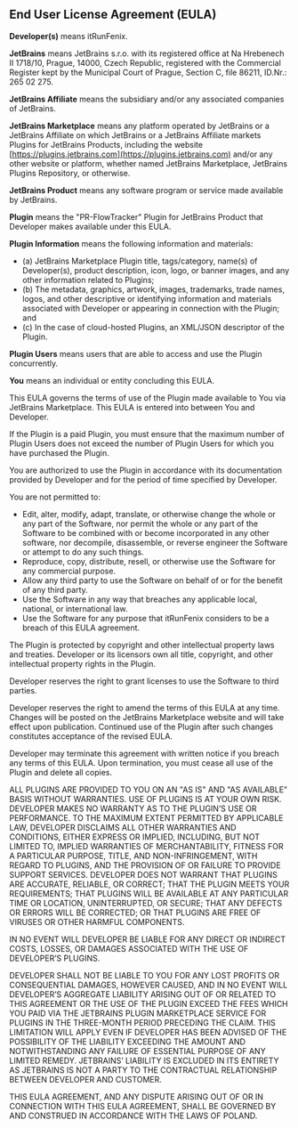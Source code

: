 ## End User License Agreement (EULA)

**Developer(s)** means itRunFenix.

**JetBrains** means JetBrains s.r.o. with its registered office at Na Hrebenech II 1718/10, Prague, 14000, Czech Republic, registered with the Commercial Register kept by the Municipal Court of Prague, Section C, file 86211, ID.Nr.: 265 02 275.

**JetBrains Affiliate** means the subsidiary and/or any associated companies of JetBrains.

**JetBrains Marketplace** means any platform operated by JetBrains or a JetBrains Affiliate on which JetBrains or a JetBrains Affiliate markets Plugins for JetBrains Products, including the website [https://plugins.jetbrains.com](https://plugins.jetbrains.com) and/or any other website or platform, whether named JetBrains Marketplace, JetBrains Plugins Repository, or otherwise.

**JetBrains Product** means any software program or service made available by JetBrains.

**Plugin** means the "PR-FlowTracker" Plugin for JetBrains Product that Developer makes available under this EULA.

**Plugin Information** means the following information and materials:
- (a) JetBrains Marketplace Plugin title, tags/category, name(s) of Developer(s), product description, icon, logo, or banner images, and any other information related to Plugins;
- (b) The metadata, graphics, artwork, images, trademarks, trade names, logos, and other descriptive or identifying information and materials associated with Developer or appearing in connection with the Plugin; and
- (c) In the case of cloud-hosted Plugins, an XML/JSON descriptor of the Plugin.

**Plugin Users** means users that are able to access and use the Plugin concurrently.

**You** means an individual or entity concluding this EULA.

This EULA governs the terms of use of the Plugin made available to You via JetBrains Marketplace. This EULA is entered into between You and Developer.

If the Plugin is a paid Plugin, you must ensure that the maximum number of Plugin Users does not exceed the number of Plugin Users for which you have purchased the Plugin.

You are authorized to use the Plugin in accordance with its documentation provided by Developer and for the period of time specified by Developer.

You are not permitted to:
- Edit, alter, modify, adapt, translate, or otherwise change the whole or any part of the Software, nor permit the whole or any part of the Software to be combined with or become incorporated in any other software, nor decompile, disassemble, or reverse engineer the Software or attempt to do any such things.
- Reproduce, copy, distribute, resell, or otherwise use the Software for any commercial purpose.
- Allow any third party to use the Software on behalf of or for the benefit of any third party.
- Use the Software in any way that breaches any applicable local, national, or international law.
- Use the Software for any purpose that itRunFenix considers to be a breach of this EULA agreement.

The Plugin is protected by copyright and other intellectual property laws and treaties. Developer or its licensors own all title, copyright, and other intellectual property rights in the Plugin.

Developer reserves the right to grant licenses to use the Software to third parties.

Developer reserves the right to amend the terms of this EULA at any time. Changes will be posted on the JetBrains Marketplace website and will take effect upon publication. Continued use of the Plugin after such changes constitutes acceptance of the revised EULA.

Developer may terminate this agreement with written notice if you breach any terms of this EULA. Upon termination, you must cease all use of the Plugin and delete all copies.

ALL PLUGINS ARE PROVIDED TO YOU ON AN "AS IS" AND "AS AVAILABLE" BASIS WITHOUT WARRANTIES. USE OF PLUGINS IS AT YOUR OWN RISK. DEVELOPER MAKES NO WARRANTY AS TO THE PLUGIN’S USE OR PERFORMANCE. TO THE MAXIMUM EXTENT PERMITTED BY APPLICABLE LAW, DEVELOPER DISCLAIMS ALL OTHER WARRANTIES AND CONDITIONS, EITHER EXPRESS OR IMPLIED, INCLUDING, BUT NOT LIMITED TO, IMPLIED WARRANTIES OF MERCHANTABILITY, FITNESS FOR A PARTICULAR PURPOSE, TITLE, AND NON-INFRINGEMENT, WITH REGARD TO PLUGINS, AND THE PROVISION OF OR FAILURE TO PROVIDE SUPPORT SERVICES. DEVELOPER DOES NOT WARRANT THAT PLUGINS ARE ACCURATE, RELIABLE, OR CORRECT; THAT THE PLUGIN MEETS YOUR REQUIREMENTS; THAT PLUGINS WILL BE AVAILABLE AT ANY PARTICULAR TIME OR LOCATION, UNINTERRUPTED, OR SECURE; THAT ANY DEFECTS OR ERRORS WILL BE CORRECTED; OR THAT PLUGINS ARE FREE OF VIRUSES OR OTHER HARMFUL COMPONENTS.

IN NO EVENT WILL DEVELOPER BE LIABLE FOR ANY DIRECT OR INDIRECT COSTS, LOSSES, OR DAMAGES ASSOCIATED WITH THE USE OF DEVELOPER’S PLUGINS.

DEVELOPER SHALL NOT BE LIABLE TO YOU FOR ANY LOST PROFITS OR CONSEQUENTIAL DAMAGES, HOWEVER CAUSED, AND IN NO EVENT WILL DEVELOPER’S AGGREGATE LIABILITY ARISING OUT OF OR RELATED TO THIS AGREEMENT OR THE USE OF THE PLUGIN EXCEED THE FEES WHICH YOU PAID VIA THE JETBRAINS PLUGIN MARKETPLACE SERVICE FOR PLUGINS IN THE THREE-MONTH PERIOD PRECEDING THE CLAIM. THIS LIMITATION WILL APPLY EVEN IF DEVELOPER HAS BEEN ADVISED OF THE POSSIBILITY OF THE LIABILITY EXCEEDING THE AMOUNT AND NOTWITHSTANDING ANY FAILURE OF ESSENTIAL PURPOSE OF ANY LIMITED REMEDY. JETBRAINS’ LIABILITY IS EXCLUDED IN ITS ENTIRETY AS JETBRAINS IS NOT A PARTY TO THE CONTRACTUAL RELATIONSHIP BETWEEN DEVELOPER AND CUSTOMER.

THIS EULA AGREEMENT, AND ANY DISPUTE ARISING OUT OF OR IN CONNECTION WITH THIS EULA AGREEMENT, SHALL BE GOVERNED BY AND CONSTRUED IN ACCORDANCE WITH THE LAWS OF POLAND.

